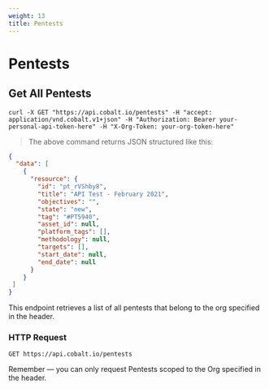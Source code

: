 ```yaml
---
weight: 13
title: Pentests
---
```


# Pentests

## Get All Pentests

```shell
curl -X GET "https://api.cobalt.io/pentests" -H "accept: application/vnd.cobalt.v1+json" -H "Authorization: Bearer your-personal-api-token-here" -H "X-Org-Token: your-org-token-here"

```

> The above command returns JSON structured like this:

```json
{
  "data": [
    {
      "resource": {
        "id": "pt_rVShby8",
        "title": "API Test - February 2021",
        "objectives": "",
        "state": "new",
        "tag": "#PT5940",
        "asset_id": null,
        "platform_tags": [],
        "methodology": null,
        "targets": [],
        "start_date": null,
        "end_date": null
      }
    }
 ]
}
```

This endpoint retrieves a list of all pentests that belong to the org specified in the header.


### HTTP Request

`GET https://api.cobalt.io/pentests`


<!---
### Query Parameters

Parameter | Default | Description
--------- | ------- | -----------
include_cats | false | If set to true, the result will also include cats.
available | true | If set to false, the result will include kittens that have already been adopted.
-->

<aside class="success">
Remember — you can only request Pentests scoped to the Org specified in the header.
</aside>
